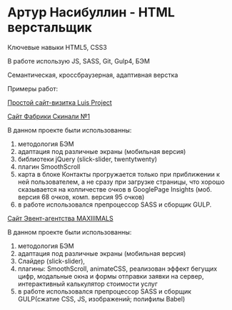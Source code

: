 # Артур Насибуллин - HTML верстальщик 

Ключевые навыки HTML5, CSS3

В работе использую JS, SASS, Git, Gulp4, БЭМ

Семантическая, кроссбраузерная, адаптивная верстка

Примеры работ:

[Простой сайт-визитка Luis Project](ArturNasibullin.github.io/LuisProject/ "Простой сайт-визитка Luis Project")

[Cайт Фабрики Скинали №1](ArturNasibullin.github.io/SkinaliProject)


В данном проекте были использованны: 
1) методология БЭМ
2) адаптация под различные экраны (мобильная версия)
3) библиотеки jQuery (slick-slider, twentytwenty)
4) плагин SmoothScroll
5) карта в блоке Контакты прогружается только при приближении к ней пользователем, а не сразу при загрузке страницы, что хорошо сказывается на колличестве очков в GooglePage Insights (моб. версия 68 очков, комп. версия 95 очков)
6) в работе использовался препроцессор SASS и сборщик GULP.


[Cайт Эвент-агентства MAXIIIMALS](ArturNasibullin.github.io/Event-Project)

В данном проекте были использованны: 
1) методология БЭМ
2) адаптация под различные экраны (мобильная версия)
3) Слайдер (slick-slider),
4) плагины: SmoothScroll, animateCSS, реализован эффект бегущих цифр, модальные окна и формы отправки заявки на сервер, интерактивный калькулятор стоимости услуг
5) в работе использовался препроцессор SASS и сборщик GULP(сжатие CSS, JS, изображений; полифилы Babel)
